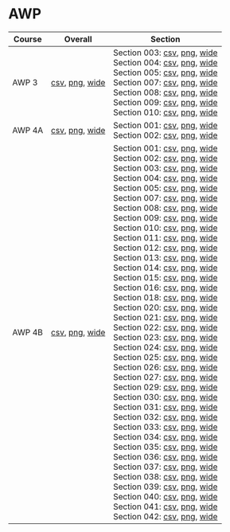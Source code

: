 # AWP

| Course | Overall | Section |
| ------ | ------- | ------- |
| AWP 3 | [csv](https://github.com/UCSD-Historical-Enrollment-Data/2023Spring/blob/main/overall/AWP%203.csv), [png](https://raw.githubusercontent.com/UCSD-Historical-Enrollment-Data/2023Spring/main/plot_overall/AWP%203.png), [wide](https://raw.githubusercontent.com/UCSD-Historical-Enrollment-Data/2023Spring/main/plot_overall_wide/AWP%203.png) | Section 003: [csv](https://github.com/UCSD-Historical-Enrollment-Data/2023Spring/blob/main/section/AWP%203_003.csv), [png](https://raw.githubusercontent.com/UCSD-Historical-Enrollment-Data/2023Spring/main/plot_section/AWP%203_003.png), [wide](https://raw.githubusercontent.com/UCSD-Historical-Enrollment-Data/2023Spring/main/plot_section_wide/AWP%203_003.png)<br>Section 004: [csv](https://github.com/UCSD-Historical-Enrollment-Data/2023Spring/blob/main/section/AWP%203_004.csv), [png](https://raw.githubusercontent.com/UCSD-Historical-Enrollment-Data/2023Spring/main/plot_section/AWP%203_004.png), [wide](https://raw.githubusercontent.com/UCSD-Historical-Enrollment-Data/2023Spring/main/plot_section_wide/AWP%203_004.png)<br>Section 005: [csv](https://github.com/UCSD-Historical-Enrollment-Data/2023Spring/blob/main/section/AWP%203_005.csv), [png](https://raw.githubusercontent.com/UCSD-Historical-Enrollment-Data/2023Spring/main/plot_section/AWP%203_005.png), [wide](https://raw.githubusercontent.com/UCSD-Historical-Enrollment-Data/2023Spring/main/plot_section_wide/AWP%203_005.png)<br>Section 007: [csv](https://github.com/UCSD-Historical-Enrollment-Data/2023Spring/blob/main/section/AWP%203_007.csv), [png](https://raw.githubusercontent.com/UCSD-Historical-Enrollment-Data/2023Spring/main/plot_section/AWP%203_007.png), [wide](https://raw.githubusercontent.com/UCSD-Historical-Enrollment-Data/2023Spring/main/plot_section_wide/AWP%203_007.png)<br>Section 008: [csv](https://github.com/UCSD-Historical-Enrollment-Data/2023Spring/blob/main/section/AWP%203_008.csv), [png](https://raw.githubusercontent.com/UCSD-Historical-Enrollment-Data/2023Spring/main/plot_section/AWP%203_008.png), [wide](https://raw.githubusercontent.com/UCSD-Historical-Enrollment-Data/2023Spring/main/plot_section_wide/AWP%203_008.png)<br>Section 009: [csv](https://github.com/UCSD-Historical-Enrollment-Data/2023Spring/blob/main/section/AWP%203_009.csv), [png](https://raw.githubusercontent.com/UCSD-Historical-Enrollment-Data/2023Spring/main/plot_section/AWP%203_009.png), [wide](https://raw.githubusercontent.com/UCSD-Historical-Enrollment-Data/2023Spring/main/plot_section_wide/AWP%203_009.png)<br>Section 010: [csv](https://github.com/UCSD-Historical-Enrollment-Data/2023Spring/blob/main/section/AWP%203_010.csv), [png](https://raw.githubusercontent.com/UCSD-Historical-Enrollment-Data/2023Spring/main/plot_section/AWP%203_010.png), [wide](https://raw.githubusercontent.com/UCSD-Historical-Enrollment-Data/2023Spring/main/plot_section_wide/AWP%203_010.png) |
| AWP 4A | [csv](https://github.com/UCSD-Historical-Enrollment-Data/2023Spring/blob/main/overall/AWP%204A.csv), [png](https://raw.githubusercontent.com/UCSD-Historical-Enrollment-Data/2023Spring/main/plot_overall/AWP%204A.png), [wide](https://raw.githubusercontent.com/UCSD-Historical-Enrollment-Data/2023Spring/main/plot_overall_wide/AWP%204A.png) | Section 001: [csv](https://github.com/UCSD-Historical-Enrollment-Data/2023Spring/blob/main/section/AWP%204A_001.csv), [png](https://raw.githubusercontent.com/UCSD-Historical-Enrollment-Data/2023Spring/main/plot_section/AWP%204A_001.png), [wide](https://raw.githubusercontent.com/UCSD-Historical-Enrollment-Data/2023Spring/main/plot_section_wide/AWP%204A_001.png)<br>Section 002: [csv](https://github.com/UCSD-Historical-Enrollment-Data/2023Spring/blob/main/section/AWP%204A_002.csv), [png](https://raw.githubusercontent.com/UCSD-Historical-Enrollment-Data/2023Spring/main/plot_section/AWP%204A_002.png), [wide](https://raw.githubusercontent.com/UCSD-Historical-Enrollment-Data/2023Spring/main/plot_section_wide/AWP%204A_002.png) |
| AWP 4B | [csv](https://github.com/UCSD-Historical-Enrollment-Data/2023Spring/blob/main/overall/AWP%204B.csv), [png](https://raw.githubusercontent.com/UCSD-Historical-Enrollment-Data/2023Spring/main/plot_overall/AWP%204B.png), [wide](https://raw.githubusercontent.com/UCSD-Historical-Enrollment-Data/2023Spring/main/plot_overall_wide/AWP%204B.png) | Section 001: [csv](https://github.com/UCSD-Historical-Enrollment-Data/2023Spring/blob/main/section/AWP%204B_001.csv), [png](https://raw.githubusercontent.com/UCSD-Historical-Enrollment-Data/2023Spring/main/plot_section/AWP%204B_001.png), [wide](https://raw.githubusercontent.com/UCSD-Historical-Enrollment-Data/2023Spring/main/plot_section_wide/AWP%204B_001.png)<br>Section 002: [csv](https://github.com/UCSD-Historical-Enrollment-Data/2023Spring/blob/main/section/AWP%204B_002.csv), [png](https://raw.githubusercontent.com/UCSD-Historical-Enrollment-Data/2023Spring/main/plot_section/AWP%204B_002.png), [wide](https://raw.githubusercontent.com/UCSD-Historical-Enrollment-Data/2023Spring/main/plot_section_wide/AWP%204B_002.png)<br>Section 003: [csv](https://github.com/UCSD-Historical-Enrollment-Data/2023Spring/blob/main/section/AWP%204B_003.csv), [png](https://raw.githubusercontent.com/UCSD-Historical-Enrollment-Data/2023Spring/main/plot_section/AWP%204B_003.png), [wide](https://raw.githubusercontent.com/UCSD-Historical-Enrollment-Data/2023Spring/main/plot_section_wide/AWP%204B_003.png)<br>Section 004: [csv](https://github.com/UCSD-Historical-Enrollment-Data/2023Spring/blob/main/section/AWP%204B_004.csv), [png](https://raw.githubusercontent.com/UCSD-Historical-Enrollment-Data/2023Spring/main/plot_section/AWP%204B_004.png), [wide](https://raw.githubusercontent.com/UCSD-Historical-Enrollment-Data/2023Spring/main/plot_section_wide/AWP%204B_004.png)<br>Section 005: [csv](https://github.com/UCSD-Historical-Enrollment-Data/2023Spring/blob/main/section/AWP%204B_005.csv), [png](https://raw.githubusercontent.com/UCSD-Historical-Enrollment-Data/2023Spring/main/plot_section/AWP%204B_005.png), [wide](https://raw.githubusercontent.com/UCSD-Historical-Enrollment-Data/2023Spring/main/plot_section_wide/AWP%204B_005.png)<br>Section 007: [csv](https://github.com/UCSD-Historical-Enrollment-Data/2023Spring/blob/main/section/AWP%204B_007.csv), [png](https://raw.githubusercontent.com/UCSD-Historical-Enrollment-Data/2023Spring/main/plot_section/AWP%204B_007.png), [wide](https://raw.githubusercontent.com/UCSD-Historical-Enrollment-Data/2023Spring/main/plot_section_wide/AWP%204B_007.png)<br>Section 008: [csv](https://github.com/UCSD-Historical-Enrollment-Data/2023Spring/blob/main/section/AWP%204B_008.csv), [png](https://raw.githubusercontent.com/UCSD-Historical-Enrollment-Data/2023Spring/main/plot_section/AWP%204B_008.png), [wide](https://raw.githubusercontent.com/UCSD-Historical-Enrollment-Data/2023Spring/main/plot_section_wide/AWP%204B_008.png)<br>Section 009: [csv](https://github.com/UCSD-Historical-Enrollment-Data/2023Spring/blob/main/section/AWP%204B_009.csv), [png](https://raw.githubusercontent.com/UCSD-Historical-Enrollment-Data/2023Spring/main/plot_section/AWP%204B_009.png), [wide](https://raw.githubusercontent.com/UCSD-Historical-Enrollment-Data/2023Spring/main/plot_section_wide/AWP%204B_009.png)<br>Section 010: [csv](https://github.com/UCSD-Historical-Enrollment-Data/2023Spring/blob/main/section/AWP%204B_010.csv), [png](https://raw.githubusercontent.com/UCSD-Historical-Enrollment-Data/2023Spring/main/plot_section/AWP%204B_010.png), [wide](https://raw.githubusercontent.com/UCSD-Historical-Enrollment-Data/2023Spring/main/plot_section_wide/AWP%204B_010.png)<br>Section 011: [csv](https://github.com/UCSD-Historical-Enrollment-Data/2023Spring/blob/main/section/AWP%204B_011.csv), [png](https://raw.githubusercontent.com/UCSD-Historical-Enrollment-Data/2023Spring/main/plot_section/AWP%204B_011.png), [wide](https://raw.githubusercontent.com/UCSD-Historical-Enrollment-Data/2023Spring/main/plot_section_wide/AWP%204B_011.png)<br>Section 012: [csv](https://github.com/UCSD-Historical-Enrollment-Data/2023Spring/blob/main/section/AWP%204B_012.csv), [png](https://raw.githubusercontent.com/UCSD-Historical-Enrollment-Data/2023Spring/main/plot_section/AWP%204B_012.png), [wide](https://raw.githubusercontent.com/UCSD-Historical-Enrollment-Data/2023Spring/main/plot_section_wide/AWP%204B_012.png)<br>Section 013: [csv](https://github.com/UCSD-Historical-Enrollment-Data/2023Spring/blob/main/section/AWP%204B_013.csv), [png](https://raw.githubusercontent.com/UCSD-Historical-Enrollment-Data/2023Spring/main/plot_section/AWP%204B_013.png), [wide](https://raw.githubusercontent.com/UCSD-Historical-Enrollment-Data/2023Spring/main/plot_section_wide/AWP%204B_013.png)<br>Section 014: [csv](https://github.com/UCSD-Historical-Enrollment-Data/2023Spring/blob/main/section/AWP%204B_014.csv), [png](https://raw.githubusercontent.com/UCSD-Historical-Enrollment-Data/2023Spring/main/plot_section/AWP%204B_014.png), [wide](https://raw.githubusercontent.com/UCSD-Historical-Enrollment-Data/2023Spring/main/plot_section_wide/AWP%204B_014.png)<br>Section 015: [csv](https://github.com/UCSD-Historical-Enrollment-Data/2023Spring/blob/main/section/AWP%204B_015.csv), [png](https://raw.githubusercontent.com/UCSD-Historical-Enrollment-Data/2023Spring/main/plot_section/AWP%204B_015.png), [wide](https://raw.githubusercontent.com/UCSD-Historical-Enrollment-Data/2023Spring/main/plot_section_wide/AWP%204B_015.png)<br>Section 016: [csv](https://github.com/UCSD-Historical-Enrollment-Data/2023Spring/blob/main/section/AWP%204B_016.csv), [png](https://raw.githubusercontent.com/UCSD-Historical-Enrollment-Data/2023Spring/main/plot_section/AWP%204B_016.png), [wide](https://raw.githubusercontent.com/UCSD-Historical-Enrollment-Data/2023Spring/main/plot_section_wide/AWP%204B_016.png)<br>Section 018: [csv](https://github.com/UCSD-Historical-Enrollment-Data/2023Spring/blob/main/section/AWP%204B_018.csv), [png](https://raw.githubusercontent.com/UCSD-Historical-Enrollment-Data/2023Spring/main/plot_section/AWP%204B_018.png), [wide](https://raw.githubusercontent.com/UCSD-Historical-Enrollment-Data/2023Spring/main/plot_section_wide/AWP%204B_018.png)<br>Section 020: [csv](https://github.com/UCSD-Historical-Enrollment-Data/2023Spring/blob/main/section/AWP%204B_020.csv), [png](https://raw.githubusercontent.com/UCSD-Historical-Enrollment-Data/2023Spring/main/plot_section/AWP%204B_020.png), [wide](https://raw.githubusercontent.com/UCSD-Historical-Enrollment-Data/2023Spring/main/plot_section_wide/AWP%204B_020.png)<br>Section 021: [csv](https://github.com/UCSD-Historical-Enrollment-Data/2023Spring/blob/main/section/AWP%204B_021.csv), [png](https://raw.githubusercontent.com/UCSD-Historical-Enrollment-Data/2023Spring/main/plot_section/AWP%204B_021.png), [wide](https://raw.githubusercontent.com/UCSD-Historical-Enrollment-Data/2023Spring/main/plot_section_wide/AWP%204B_021.png)<br>Section 022: [csv](https://github.com/UCSD-Historical-Enrollment-Data/2023Spring/blob/main/section/AWP%204B_022.csv), [png](https://raw.githubusercontent.com/UCSD-Historical-Enrollment-Data/2023Spring/main/plot_section/AWP%204B_022.png), [wide](https://raw.githubusercontent.com/UCSD-Historical-Enrollment-Data/2023Spring/main/plot_section_wide/AWP%204B_022.png)<br>Section 023: [csv](https://github.com/UCSD-Historical-Enrollment-Data/2023Spring/blob/main/section/AWP%204B_023.csv), [png](https://raw.githubusercontent.com/UCSD-Historical-Enrollment-Data/2023Spring/main/plot_section/AWP%204B_023.png), [wide](https://raw.githubusercontent.com/UCSD-Historical-Enrollment-Data/2023Spring/main/plot_section_wide/AWP%204B_023.png)<br>Section 024: [csv](https://github.com/UCSD-Historical-Enrollment-Data/2023Spring/blob/main/section/AWP%204B_024.csv), [png](https://raw.githubusercontent.com/UCSD-Historical-Enrollment-Data/2023Spring/main/plot_section/AWP%204B_024.png), [wide](https://raw.githubusercontent.com/UCSD-Historical-Enrollment-Data/2023Spring/main/plot_section_wide/AWP%204B_024.png)<br>Section 025: [csv](https://github.com/UCSD-Historical-Enrollment-Data/2023Spring/blob/main/section/AWP%204B_025.csv), [png](https://raw.githubusercontent.com/UCSD-Historical-Enrollment-Data/2023Spring/main/plot_section/AWP%204B_025.png), [wide](https://raw.githubusercontent.com/UCSD-Historical-Enrollment-Data/2023Spring/main/plot_section_wide/AWP%204B_025.png)<br>Section 026: [csv](https://github.com/UCSD-Historical-Enrollment-Data/2023Spring/blob/main/section/AWP%204B_026.csv), [png](https://raw.githubusercontent.com/UCSD-Historical-Enrollment-Data/2023Spring/main/plot_section/AWP%204B_026.png), [wide](https://raw.githubusercontent.com/UCSD-Historical-Enrollment-Data/2023Spring/main/plot_section_wide/AWP%204B_026.png)<br>Section 027: [csv](https://github.com/UCSD-Historical-Enrollment-Data/2023Spring/blob/main/section/AWP%204B_027.csv), [png](https://raw.githubusercontent.com/UCSD-Historical-Enrollment-Data/2023Spring/main/plot_section/AWP%204B_027.png), [wide](https://raw.githubusercontent.com/UCSD-Historical-Enrollment-Data/2023Spring/main/plot_section_wide/AWP%204B_027.png)<br>Section 029: [csv](https://github.com/UCSD-Historical-Enrollment-Data/2023Spring/blob/main/section/AWP%204B_029.csv), [png](https://raw.githubusercontent.com/UCSD-Historical-Enrollment-Data/2023Spring/main/plot_section/AWP%204B_029.png), [wide](https://raw.githubusercontent.com/UCSD-Historical-Enrollment-Data/2023Spring/main/plot_section_wide/AWP%204B_029.png)<br>Section 030: [csv](https://github.com/UCSD-Historical-Enrollment-Data/2023Spring/blob/main/section/AWP%204B_030.csv), [png](https://raw.githubusercontent.com/UCSD-Historical-Enrollment-Data/2023Spring/main/plot_section/AWP%204B_030.png), [wide](https://raw.githubusercontent.com/UCSD-Historical-Enrollment-Data/2023Spring/main/plot_section_wide/AWP%204B_030.png)<br>Section 031: [csv](https://github.com/UCSD-Historical-Enrollment-Data/2023Spring/blob/main/section/AWP%204B_031.csv), [png](https://raw.githubusercontent.com/UCSD-Historical-Enrollment-Data/2023Spring/main/plot_section/AWP%204B_031.png), [wide](https://raw.githubusercontent.com/UCSD-Historical-Enrollment-Data/2023Spring/main/plot_section_wide/AWP%204B_031.png)<br>Section 032: [csv](https://github.com/UCSD-Historical-Enrollment-Data/2023Spring/blob/main/section/AWP%204B_032.csv), [png](https://raw.githubusercontent.com/UCSD-Historical-Enrollment-Data/2023Spring/main/plot_section/AWP%204B_032.png), [wide](https://raw.githubusercontent.com/UCSD-Historical-Enrollment-Data/2023Spring/main/plot_section_wide/AWP%204B_032.png)<br>Section 033: [csv](https://github.com/UCSD-Historical-Enrollment-Data/2023Spring/blob/main/section/AWP%204B_033.csv), [png](https://raw.githubusercontent.com/UCSD-Historical-Enrollment-Data/2023Spring/main/plot_section/AWP%204B_033.png), [wide](https://raw.githubusercontent.com/UCSD-Historical-Enrollment-Data/2023Spring/main/plot_section_wide/AWP%204B_033.png)<br>Section 034: [csv](https://github.com/UCSD-Historical-Enrollment-Data/2023Spring/blob/main/section/AWP%204B_034.csv), [png](https://raw.githubusercontent.com/UCSD-Historical-Enrollment-Data/2023Spring/main/plot_section/AWP%204B_034.png), [wide](https://raw.githubusercontent.com/UCSD-Historical-Enrollment-Data/2023Spring/main/plot_section_wide/AWP%204B_034.png)<br>Section 035: [csv](https://github.com/UCSD-Historical-Enrollment-Data/2023Spring/blob/main/section/AWP%204B_035.csv), [png](https://raw.githubusercontent.com/UCSD-Historical-Enrollment-Data/2023Spring/main/plot_section/AWP%204B_035.png), [wide](https://raw.githubusercontent.com/UCSD-Historical-Enrollment-Data/2023Spring/main/plot_section_wide/AWP%204B_035.png)<br>Section 036: [csv](https://github.com/UCSD-Historical-Enrollment-Data/2023Spring/blob/main/section/AWP%204B_036.csv), [png](https://raw.githubusercontent.com/UCSD-Historical-Enrollment-Data/2023Spring/main/plot_section/AWP%204B_036.png), [wide](https://raw.githubusercontent.com/UCSD-Historical-Enrollment-Data/2023Spring/main/plot_section_wide/AWP%204B_036.png)<br>Section 037: [csv](https://github.com/UCSD-Historical-Enrollment-Data/2023Spring/blob/main/section/AWP%204B_037.csv), [png](https://raw.githubusercontent.com/UCSD-Historical-Enrollment-Data/2023Spring/main/plot_section/AWP%204B_037.png), [wide](https://raw.githubusercontent.com/UCSD-Historical-Enrollment-Data/2023Spring/main/plot_section_wide/AWP%204B_037.png)<br>Section 038: [csv](https://github.com/UCSD-Historical-Enrollment-Data/2023Spring/blob/main/section/AWP%204B_038.csv), [png](https://raw.githubusercontent.com/UCSD-Historical-Enrollment-Data/2023Spring/main/plot_section/AWP%204B_038.png), [wide](https://raw.githubusercontent.com/UCSD-Historical-Enrollment-Data/2023Spring/main/plot_section_wide/AWP%204B_038.png)<br>Section 039: [csv](https://github.com/UCSD-Historical-Enrollment-Data/2023Spring/blob/main/section/AWP%204B_039.csv), [png](https://raw.githubusercontent.com/UCSD-Historical-Enrollment-Data/2023Spring/main/plot_section/AWP%204B_039.png), [wide](https://raw.githubusercontent.com/UCSD-Historical-Enrollment-Data/2023Spring/main/plot_section_wide/AWP%204B_039.png)<br>Section 040: [csv](https://github.com/UCSD-Historical-Enrollment-Data/2023Spring/blob/main/section/AWP%204B_040.csv), [png](https://raw.githubusercontent.com/UCSD-Historical-Enrollment-Data/2023Spring/main/plot_section/AWP%204B_040.png), [wide](https://raw.githubusercontent.com/UCSD-Historical-Enrollment-Data/2023Spring/main/plot_section_wide/AWP%204B_040.png)<br>Section 041: [csv](https://github.com/UCSD-Historical-Enrollment-Data/2023Spring/blob/main/section/AWP%204B_041.csv), [png](https://raw.githubusercontent.com/UCSD-Historical-Enrollment-Data/2023Spring/main/plot_section/AWP%204B_041.png), [wide](https://raw.githubusercontent.com/UCSD-Historical-Enrollment-Data/2023Spring/main/plot_section_wide/AWP%204B_041.png)<br>Section 042: [csv](https://github.com/UCSD-Historical-Enrollment-Data/2023Spring/blob/main/section/AWP%204B_042.csv), [png](https://raw.githubusercontent.com/UCSD-Historical-Enrollment-Data/2023Spring/main/plot_section/AWP%204B_042.png), [wide](https://raw.githubusercontent.com/UCSD-Historical-Enrollment-Data/2023Spring/main/plot_section_wide/AWP%204B_042.png) |

